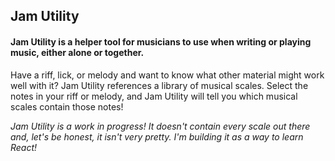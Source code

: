 ## Jam Utility 
#### Jam Utility is a helper tool for musicians to use when writing or playing music, either alone or together. 
Have a riff, lick, or melody and want to know what other material might work well with it? 
Jam Utility references a library of musical scales. Select the notes in your riff or melody, and Jam Utility will tell you which musical scales contain those notes! 

*Jam Utility is a work in progress! It doesn't contain every scale out there and, let's be honest, it isn't very pretty. I'm building it as a way to learn React!*


